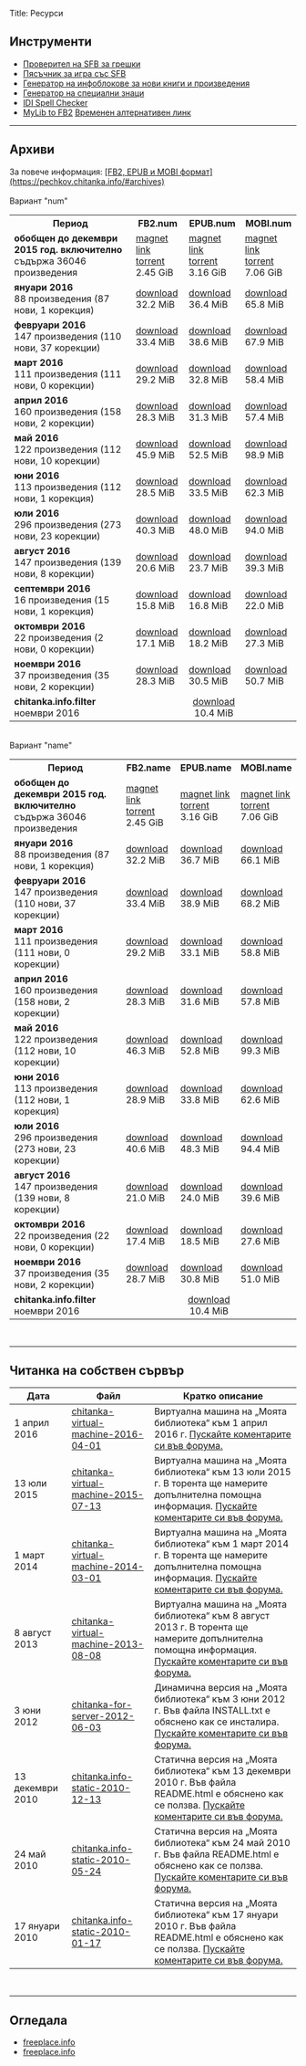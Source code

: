 Title: Ресурси

## __Инструменти__

* [Проверител на SFB за грешки](http://tools.chitanka.info/sfb-check/)
* [Пясъчник за игра със SFB](/sandbox)
* [Генератор на инфоблокове за нови книги и произведения](http://tools.chitanka.info/infogen/)
* [Генератор на специални знаци](http://tools.chitanka.info/specialchar/)
* [IDI Spell Checker](http://freeplace.info/ididictionary/bulgarian_spell_checker/)
* [MyLib to FB2](http://www.sfbg.us/mylibtofb2/) [Временен алтернативен линк](http://asen.baramov.org/rsrc/MyLibToFB2_v-0-6-03.zip)

-------------------------------------
<h2 id="archives"><strong>Архиви</strong></h2>
За повече информация: <u>[FB2, EPUB и MOBI формат](https://pechkov.chitanka.info/#archives)</u><br/>
<br/>
Вариант "num"
<table class="table table-striped">
  <tr>
    <th>Период</th>
    <th>FB2.num</th>
    <th>EPUB.num</th>
    <th>MOBI.num</th>
  </tr>
  <tr class="danger">
    <td><b>обобщен до декември 2015 год. включително</b><br>съдържа 36046 произведения</td>
    <td><a href="magnet:?xt=urn:btih:29151dc6eab64f49e28c049b0c629e9f9fd68a28&dn=chitanka.info.fb2.num-2015.12-cumulative.zip-ArenaBG">magnet link</a><br/>
			<a href="http://arenabg.com/svali-torent-chitanka-info-fb2-num-2015-12-cumulative-zip-570777/" target="_blank">torrent</a><br/>2.45 GiB</td>
    <td><a href="magnet:?xt=urn:btih:e4dbcf2faaeb01b78c687551d02d62ef0dadf800&dn=chitanka.info.epub.num-2015.12-cumulative.zip-ArenaBG">magnet link</a><br/>
			<a href="http://arenabg.com/svali-torent-chitanka-info-epub-num-2015-12-cumulative-zip-570778/" target="_blank">torrent</a><br/>3.16 GiB</td>
    <td><a href="magnet:?xt=urn:btih:e5f0b93d766ba3e9d35b8363fd529afae87d09fd&dn=chitanka.info.mobi.num-2015.12-cumulative.zip-ArenaBG">magnet link</a><br/>
			<a href="http://arenabg.com/svali-torent-chitanka-info-mobi-num-2015-12-cumulative-zip-570781/" target="_blank">torrent</a><br/>7.06 GiB</td>
  </tr>
  <tr>
    <td><b>януари 2016</b><br>88 произведения (87 нови, 1 корекция)</td>
    <td><a href="//pechkov.chitanka.info/archives/chitanka.info.fb2.num-2016.01.zip">download</a><br/>32.2 MiB</td>
    <td><a href="//pechkov.chitanka.info/archives/chitanka.info.epub.num-2016.01.zip">download</a><br/>36.4 MiB</td>
    <td><a href="//pechkov.chitanka.info/archives/chitanka.info.mobi.num-2016.01.zip">download</a><br/>65.8 MiB</td>
  </tr>
  <tr>
    <td><b>февруари 2016</b><br>147 произведения (110 нови, 37 корекции)</td>
    <td><a href="//pechkov.chitanka.info/archives/chitanka.info.fb2.num-2016.02.zip">download</a><br/>33.4 MiB</td>
    <td><a href="//pechkov.chitanka.info/archives/chitanka.info.epub.num-2016.02.zip">download</a><br/>38.6 MiB</td>
    <td><a href="//pechkov.chitanka.info/archives/chitanka.info.mobi.num-2016.02.zip">download</a><br/>67.9 MiB</td>
  </tr>
  <tr>
    <td><b>март 2016</b><br>111 произведения (111 нови, 0 корекции)</td>
    <td><a href="//pechkov.chitanka.info/archives/chitanka.info.fb2.num-2016.03.zip">download</a><br/>29.2 MiB</td>
    <td><a href="//pechkov.chitanka.info/archives/chitanka.info.epub.num-2016.03.zip">download</a><br/>32.8 MiB</td>
    <td><a href="//pechkov.chitanka.info/archives/chitanka.info.mobi.num-2016.03.zip">download</a><br/>58.4 MiB</td>
  </tr>
  <tr>
    <td><b>април 2016</b><br>160 произведения (158 нови, 2 корекции)</td>
    <td><a href="//pechkov.chitanka.info/archives/chitanka.info.fb2.num-2016.04.zip">download</a><br/>28.3 MiB</td>
    <td><a href="//pechkov.chitanka.info/archives/chitanka.info.epub.num-2016.04.zip">download</a><br/>31.3 MiB</td>
    <td><a href="//pechkov.chitanka.info/archives/chitanka.info.mobi.num-2016.04.zip">download</a><br/>57.4 MiB</td>
  </tr>
  <tr>
    <td><b>май 2016</b><br>122 произведения (112 нови, 10 корекции)</td>
    <td><a href="//pechkov.chitanka.info/archives/chitanka.info.fb2.num-2016.05.zip">download</a><br/>45.9 MiB</td>
    <td><a href="//pechkov.chitanka.info/archives/chitanka.info.epub.num-2016.05.zip">download</a><br/>52.5 MiB</td>
    <td><a href="//pechkov.chitanka.info/archives/chitanka.info.mobi.num-2016.05.zip">download</a><br/>98.9 MiB</td>
  </tr>
  <tr>
    <td><b>юни 2016</b><br>113 произведения (112 нови, 1 корекция)</td>
    <td><a href="//pechkov.chitanka.info/archives/chitanka.info.fb2.num-2016.06.zip">download</a><br/>28.5 MiB</td>
    <td><a href="//pechkov.chitanka.info/archives/chitanka.info.epub.num-2016.06.zip">download</a><br/>33.5 MiB</td>
    <td><a href="//pechkov.chitanka.info/archives/chitanka.info.mobi.num-2016.06.zip">download</a><br/>62.3 MiB</td>
  </tr>
  <tr>
    <td><b>юли 2016</b><br>296 произведения (273 нови, 23 корекции)</td>
    <td><a href="//pechkov.chitanka.info/archives/chitanka.info.fb2.num-2016.07.zip">download</a><br/>40.3 MiB</td>
    <td><a href="//pechkov.chitanka.info/archives/chitanka.info.epub.num-2016.07.zip">download</a><br/>48.0 MiB</td>
    <td><a href="//pechkov.chitanka.info/archives/chitanka.info.mobi.num-2016.07.zip">download</a><br/>94.0 MiB</td>
  </tr>
  <tr>
    <td><b>август 2016</b><br>147 произведения (139 нови, 8 корекции)</td>
    <td><a href="//pechkov.chitanka.info/archives/chitanka.info.fb2.num-2016.08.zip">download</a><br/>20.6 MiB</td>
    <td><a href="//pechkov.chitanka.info/archives/chitanka.info.epub.num-2016.08.zip">download</a><br/>23.7 MiB</td>
    <td><a href="//pechkov.chitanka.info/archives/chitanka.info.mobi.num-2016.08.zip">download</a><br/>39.3 MiB</td>
  </tr>
  <tr>
    <td><b>септември 2016</b><br>16 произведения (15 нови, 1 корекция)</td>
    <td><a href="//pechkov.chitanka.info/archives/chitanka.info.fb2.num-2016.09.zip">download</a><br/>15.8 MiB</td>
    <td><a href="//pechkov.chitanka.info/archives/chitanka.info.epub.num-2016.09.zip">download</a><br/>16.8 MiB</td>
    <td><a href="//pechkov.chitanka.info/archives/chitanka.info.mobi.num-2016.09.zip">download</a><br/>22.0 MiB</td>
  </tr>
  <tr>
    <td><b>октомври 2016</b><br>22 произведения (2 нови, 0 корекции)</td>
    <td><a href="//pechkov.chitanka.info/archives/chitanka.info.fb2.num-2016.10.zip">download</a><br/>17.1 MiB</td>
    <td><a href="//pechkov.chitanka.info/archives/chitanka.info.epub.num-2016.10.zip">download</a><br/>18.2 MiB</td>
    <td><a href="//pechkov.chitanka.info/archives/chitanka.info.mobi.num-2016.10.zip">download</a><br/>27.3 MiB</td>
  </tr>
  <tr>
    <td><b>ноември 2016</b><br>37 произведения (35 нови, 2 корекции)</td>
    <td><a href="//pechkov.chitanka.info/archives/chitanka.info.fb2.num-2016.11.zip">download</a><br/>28.3 MiB</td>
    <td><a href="//pechkov.chitanka.info/archives/chitanka.info.epub.num-2016.11.zip">download</a><br/>30.5 MiB</td>
    <td><a href="//pechkov.chitanka.info/archives/chitanka.info.mobi.num-2016.11.zip">download</a><br/>50.7 MiB</td>
  </tr>
  <tr>
    <td><b>chitanka.info.filter</b><br>ноември 2016</td>
    <td colspan="3" align="center"><a href="http://pechkov.chitanka.info/util/chitanka.info.filter-2016.11.zip">download</a><br/>10.4 MiB</td>
  </tr>
</table>
<br/>
Вариант "name"
<table class="table table-striped">
  <tr>
    <th>Период</th>
    <th>FB2.name</th>
    <th>EPUB.name</th>
    <th>MOBI.name</th>
  </tr>
  <tr class="danger">
    <td><b>обобщен до декември 2015 год. включително</b><br>съдържа 36046 произведения</td>
    <td><a href="magnet:?xt=urn:btih:1253428263fbfa469988f347beb5a2ead6cd95ca&dn=chitanka.info.fb2.name-2015.12-cumulative-ArenaBG">magnet link</a><br/>
			<a href="http://arenabg.com/svali-torent-chitanka-info-fb2-name-2015-12-cumulative-570794/" target="_blank">torrent</a><br/>2.45 GiB</td>
    <td><a href="magnet:?xt=urn:btih:ff82dad60ed3045612539e828ebfa3b87bc5e633&dn=chitanka.info.epub.name-2015.12-cumulative-ArenaBG">magnet link</a><br/>
				<a href="http://arenabg.com/svali-torent-chitanka-info-epub-name-2015-12-cumulative-570795/" target="_blank">torrent</a><br/>3.16 GiB</td>
    <td><a href="magnet:?xt=urn:btih:9084431b09e4691ff733696c47d4afcc889485db&dn=chitanka.info.mobi.name-2015.12-cumulative-ArenaBG">magnet link</a><br/>
				<a href="http://arenabg.com/svali-torent-chitanka-info-mobi-name-2015-12-cumulative-570796/" target="_blank">torrent</a><br/>7.06 GiB</td>
  </tr>
  <tr>
    <td><b>януари 2016</b><br>88 произведения (87 нови, 1 корекция)</td>
    <td><a href="//pechkov.chitanka.info/archives/chitanka.info.fb2.name-2016.01.zip">download</a><br/>32.2 MiB</td>
    <td><a href="//pechkov.chitanka.info/archives/chitanka.info.epub.name-2016.01.zip">download</a><br/>36.7 MiB</td>
    <td><a href="//pechkov.chitanka.info/archives/chitanka.info.mobi.name-2016.01.zip">download</a><br/>66.1 MiB</td>
  </tr>
  <tr>
    <td><b>февруари 2016</b><br>147 произведения (110 нови, 37 корекции)</td>
    <td><a href="//pechkov.chitanka.info/archives/chitanka.info.fb2.name-2016.02.zip">download</a><br/>33.4 MiB</td>
    <td><a href="//pechkov.chitanka.info/archives/chitanka.info.epub.name-2016.02.zip">download</a><br/>38.9 MiB</td>
    <td><a href="//pechkov.chitanka.info/archives/chitanka.info.mobi.name-2016.02.zip">download</a><br/>68.2 MiB</td>
  </tr>
  <tr>
    <td><b>март 2016</b><br>111 произведения (111 нови, 0 корекции)</td>
    <td><a href="//pechkov.chitanka.info/archives/chitanka.info.fb2.name-2016.03.zip">download</a><br/>29.2 MiB</td>
    <td><a href="//pechkov.chitanka.info/archives/chitanka.info.epub.name-2016.03.zip">download</a><br/>33.1 MiB</td>
    <td><a href="//pechkov.chitanka.info/archives/chitanka.info.mobi.name-2016.03.zip">download</a><br/>58.8 MiB</td>
  </tr>
  <tr>
    <td><b>април 2016</b><br>160 произведения (158 нови, 2 корекции)</td>
    <td><a href="//pechkov.chitanka.info/archives/chitanka.info.fb2.name-2016.04.zip">download</a><br/>28.3 MiB</td>
    <td><a href="//pechkov.chitanka.info/archives/chitanka.info.epub.name-2016.04.zip">download</a><br/>31.6 MiB</td>
    <td><a href="//pechkov.chitanka.info/archives/chitanka.info.mobi.name-2016.04.zip">download</a><br/>57.8 MiB</td>
  </tr>
  <tr>
    <td><b>май 2016</b><br>122 произведения (112 нови, 10 корекции)</td>
    <td><a href="//pechkov.chitanka.info/archives/chitanka.info.fb2.name-2016.05.zip">download</a><br/>46.3 MiB</td>
    <td><a href="//pechkov.chitanka.info/archives/chitanka.info.epub.name-2016.05.zip">download</a><br/>52.8 MiB</td>
    <td><a href="//pechkov.chitanka.info/archives/chitanka.info.mobi.name-2016.05.zip">download</a><br/>99.3 MiB</td>
  </tr>
  <tr>
    <td><b>юни 2016</b><br>113 произведения (112 нови, 1 корекция)</td>
    <td><a href="//pechkov.chitanka.info/archives/chitanka.info.fb2.name-2016.06.zip">download</a><br/>28.9 MiB</td>
    <td><a href="//pechkov.chitanka.info/archives/chitanka.info.epub.name-2016.06.zip">download</a><br/>33.8 MiB</td>
    <td><a href="//pechkov.chitanka.info/archives/chitanka.info.mobi.name-2016.06.zip">download</a><br/>62.6 MiB</td>
  </tr>
  <tr>
    <td><b>юли 2016</b><br>296 произведения (273 нови, 23 корекции)</td>
    <td><a href="//pechkov.chitanka.info/archives/chitanka.info.fb2.name-2016.07.zip">download</a><br/>40.6 MiB</td>
    <td><a href="//pechkov.chitanka.info/archives/chitanka.info.epub.name-2016.07.zip">download</a><br/>48.3 MiB</td>
    <td><a href="//pechkov.chitanka.info/archives/chitanka.info.mobi.name-2016.07.zip">download</a><br/>94.4 MiB</td>
  </tr>
  <tr>
    <td><b>август 2016</b><br>147 произведения (139 нови, 8 корекции)</td>
    <td><a href="//pechkov.chitanka.info/archives/chitanka.info.fb2.name-2016.08.zip">download</a><br/>21.0 MiB</td>
    <td><a href="//pechkov.chitanka.info/archives/chitanka.info.epub.name-2016.08.zip">download</a><br/>24.0 MiB</td>
    <td><a href="//pechkov.chitanka.info/archives/chitanka.info.mobi.name-2016.08.zip">download</a><br/>39.6 MiB</td>
  </tr>
  <tr>
    <td><b>октомври 2016</b><br>22 произведения (22 нови, 0 корекции)</td>
    <td><a href="//pechkov.chitanka.info/archives/chitanka.info.fb2.name-2016.10.zip">download</a><br/>17.4 MiB</td>
    <td><a href="//pechkov.chitanka.info/archives/chitanka.info.epub.name-2016.10.zip">download</a><br/>18.5 MiB</td>
    <td><a href="//pechkov.chitanka.info/archives/chitanka.info.mobi.name-2016.10.zip">download</a><br/>27.6 MiB</td>
  </tr>
  <tr>
    <td><b>ноември 2016</b><br>37 произведения (35 нови, 2 корекции)</td>
    <td><a href="//pechkov.chitanka.info/archives/chitanka.info.fb2.name-2016.11.zip">download</a><br/>28.7 MiB</td>
    <td><a href="//pechkov.chitanka.info/archives/chitanka.info.epub.name-2016.11.zip">download</a><br/>30.8 MiB</td>
    <td><a href="//pechkov.chitanka.info/archives/chitanka.info.mobi.name-2016.11.zip">download</a><br/>51.0 MiB</td>
  </tr>
  <tr>
    <td><b>chitanka.info.filter</b><br>ноември 2016</td>
    <td colspan="3" align="center"><a href="http://pechkov.chitanka.info/util/chitanka.info.filter-2016.11.zip">download</a><br/>10.4 MiB</td>
  </tr>
</table>
<br/>

-------------------------------------
<h2 id="my-library-on-my-own-server"><strong>Читанка на собствен сървър</strong></h2>

Дата             | Файл                                                                                                               | Кратко описание
---------------- | ------------------------------------------------------------------------------------------------------------------ | -----------------------------------------------------------------------------------------------------------------------------------------------------------------------------------------------------------------------------
1 април 2016     | [chitanka-virtual-machine-2016-04-01](http://files.chitanka.info/chitanka.01.04.2016.torrent)                      | Виртуална машина на „Моята библиотека“ към 1 април 2016 г. [Пускайте коментарите си във форума.](http://forum.chitanka.info/my-library-on-virtual-machine-t3949.html)
13 юли 2015      | [chitanka-virtual-machine-2015-07-13](http://files.chitanka.info/chitanka.13.07.2015.torrent)                      | Виртуална машина на „Моята библиотека“ към 13 юли 2015 г. В торента ще намерите допълнителна помощна информация. [Пускайте коментарите си във форума.](http://forum.chitanka.info/my-library-on-virtual-machine-t3949.html)
1 март 2014      | [chitanka-virtual-machine-2014-03-01](http://static.chitanka.info/tor/chitanka-virtual-machine-2014-03-01.torrent) | Виртуална машина на „Моята библиотека“ към 1 март 2014 г. В торента ще намерите допълнителна помощна информация. [Пускайте коментарите си във форума.](http://forum.chitanka.info/my-library-on-virtual-machine-t3949.html)
8 август 2013    | [chitanka-virtual-machine-2013-08-08](http://static.chitanka.info/tor/chitanka-virtual-machine-2013-08-08.torrent) | Виртуална машина на „Моята библиотека“ към 8 август 2013 г. В торента ще намерите допълнителна помощна информация. [Пускайте коментарите си във форума.](http://forum.chitanka.info/my-library-on-virtual-machine-t3949.html)
3 юни 2012       | [chitanka-for-server-2012-06-03](http://static.chitanka.info/tor/chitanka-for-server-2012-06-03.torrent)           | Динамична версия на „Моята библиотека“ към 3 юни 2012 г. Във файла INSTALL.txt е обяснено как се инсталира. [Пускайте коментарите си във форума.](http://forum.chitanka.info/chitanka-download-own-server-t3178.html)
13 декември 2010 | [chitanka.info-static-2010-12-13](http://static.chitanka.info/tor/chitanka.info-static-2010-12-13.torrent)         | Статична версия на „Моята библиотека“ към 13 декември 2010 г. Във файла README.html е обяснено как се ползва. [Пускайте коментарите си във форума.](http://forum.chitanka.info/static-version-t1517.html)
24 май 2010      | [chitanka.info-static-2010-05-24](http://static.chitanka.info/tor/chitanka.info-static-2010-05-24.torrent)         | Статична версия на „Моята библиотека“ към 24 май 2010 г. Във файла README.html е обяснено как се ползва. [Пускайте коментарите си във форума.](http://forum.chitanka.info/static-version-t1517.html)
17 януари 2010   | [chitanka.info-static-2010-01-17](http://static.chitanka.info/tor/chitanka.info-static-2010-01-17.torrent)         | Статична версия на „Моята библиотека“ към 17 януари 2010 г. Във файла README.html е обяснено как се ползва. [Пускайте коментарите си във форума.](http://forum.chitanka.info/static-version-t1517.html)

<br/>

-------------------------------------
## __Огледала__

* [freeplace.info](http://freeplace.info/proxy/browse.php?u=http://clivl6rf3vft7ihw.onion)
* [freeplace.info](http://freeplace.info/proxy/browse.php?u=http://chitanka.i2p)
